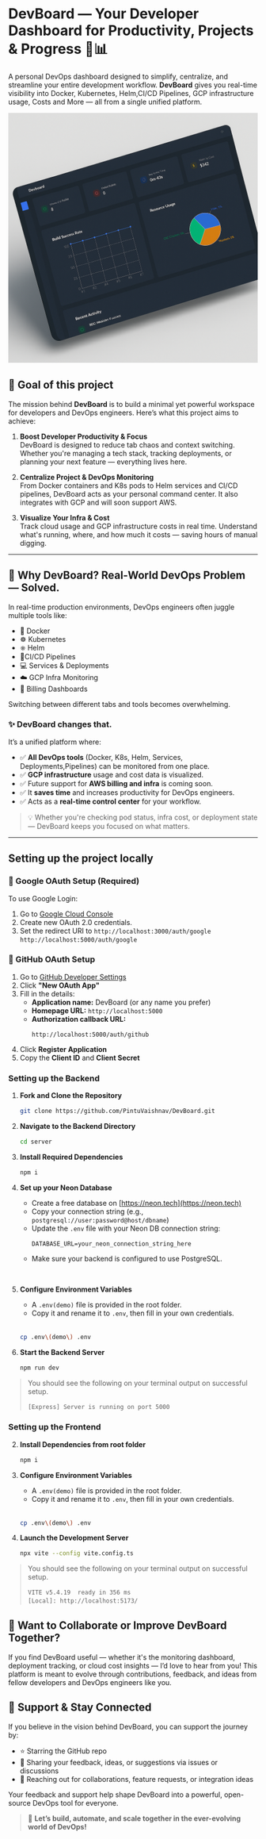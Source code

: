 # DevBoard — Your Developer Dashboard for Productivity, Projects & Progress 🧠📊

A personal DevOps dashboard designed to simplify, centralize, and streamline your entire development workflow. **DevBoard** gives you real-time visibility into Docker, Kubernetes, Helm,CI/CD Pipelines, GCP infrastructure usage, Costs and More — all from a single unified platform.

![Preview Image](https://raw.githubusercontent.com/PintuVaishanv/post-images/refs/heads/main/5c58188f-c380-42e4-ac1a-29a2dd3d741a.png)


## 🎯 Goal of this project

The mission behind **DevBoard** is to build a minimal yet powerful workspace for developers and DevOps engineers. Here’s what this project aims to achieve:

1. **Boost Developer Productivity & Focus**  
   DevBoard is designed to reduce tab chaos and context switching. Whether you're managing a tech stack, tracking deployments, or planning your next feature — everything lives here.

2. **Centralize Project & DevOps Monitoring**  
   From Docker containers and K8s pods to Helm services and CI/CD pipelines, DevBoard acts as your personal command center. It also integrates with GCP and will soon support AWS.

3. **Visualize Your Infra & Cost**  
   Track cloud usage and GCP infrastructure costs in real time. Understand what's running, where, and how much it costs — saving hours of manual digging.

---

## 🔧 Why DevBoard? Real-World DevOps Problem — Solved.

In real-time production environments, DevOps engineers often juggle multiple tools like:

- 🐳 Docker  
- ☸️ Kubernetes  
- ⎈ Helm
- 🔄CI/CD Pipelines  
- 💻 Services & Deployments  
- ☁️ GCP Infra Monitoring  
- 💸 Billing Dashboards  

Switching between different tabs and tools becomes overwhelming.

### ✨ **DevBoard changes that.**

It’s a unified platform where:

- ✅ **All DevOps tools** (Docker, K8s, Helm, Services, Deployments,Pipelines) can be monitored from one place.  
- ✅ **GCP infrastructure** usage and cost data is visualized.  
- ✅ Future support for **AWS billing and infra** is coming soon.  
- ✅ It **saves time** and increases productivity for DevOps engineers.  
- ✅ Acts as a **real-time control center** for your workflow.  

> 💡 Whether you're checking pod status, infra cost, or deployment state — DevBoard keeps you focused on what matters.

---

## Setting up the project locally

### 🔐 Google OAuth Setup (Required)
To use Google Login:

1. Go to [Google Cloud Console](https://console.cloud.google.com/)
2. Create new OAuth 2.0 credentials.
3. Set the redirect URI to `http://localhost:3000/auth/google`
`http://localhost:5000/auth/google`

### 🐙 GitHub OAuth Setup

1. Go to [GitHub Developer Settings](https://github.com/settings/developers)
2. Click **"New OAuth App"**
3. Fill in the details:
   - **Application name:** DevBoard (or any name you prefer)
   - **Homepage URL:** `http://localhost:5000`
   - **Authorization callback URL:**
     ```
     http://localhost:5000/auth/github
     ```
4. Click **Register Application**
5. Copy the **Client ID** and **Client Secret**


### Setting up the Backend

1. **Fork and Clone the Repository**

   ```bash
   git clone https://github.com/PintuVaishnav/DevBoard.git
   ```

2. **Navigate to the Backend Directory**

   ```bash
   cd server
   ```

3. **Install Required Dependencies**

   ```bash
   npm i
   ```

4. **Set up your Neon Database**

   - Create a free database on [https://neon.tech](https://neon.tech)
   - Copy your connection string (e.g., `postgresql://user:password@host/dbname`)
   - Update the `.env` file with your Neon DB connection string:
     ```env
     DATABASE_URL=your_neon_connection_string_here
     ```
   - Make sure your backend is configured to use PostgreSQL.
<br>

5. **Configure Environment Variables**

   - A `.env(demo)` file is provided in the root folder.
   - Copy it and rename it to `.env`, then fill in your own credentials.
   <br>

   ```bash
   cp .env\(demo\) .env
   ```

6. **Start the Backend Server**

   ```bash
   npm run dev
   ```

 > You should see the following on your terminal output on successful setup.
   >
   > ```bash
   > [Express] Server is running on port 5000 
  >```

### Setting up the Frontend



2. **Install Dependencies from root folder**

   ```bash
   npm i
   ```

3. **Configure Environment Variables**

   - A `.env(demo)` file is provided in the root folder.
   - Copy it and rename it to `.env`, then fill in your own credentials.
   <br>

   ```bash
   cp .env\(demo\) .env
   ```

4. **Launch the Development Server**

   ```bash
   npx vite --config vite.config.ts
   ```
> You should see the following on your terminal output on successful setup.
   >
   > ```bash
   >VITE v5.4.19  ready in 356 ms
   > [Local]: http://localhost:5173/ 
  >```

  ## 🌟 Want to Collaborate or Improve DevBoard Together?

If you find DevBoard useful — whether it's the monitoring dashboard, deployment tracking, or cloud cost insights — I’d love to hear from you! This platform is meant to evolve through contributions, feedback, and ideas from fellow developers and DevOps engineers like you.

## 💖 Support & Stay Connected

If you believe in the vision behind DevBoard, you can support the journey by:

- ⭐ Starring the GitHub repo  
- 💬 Sharing your feedback, ideas, or suggestions via issues or discussions  
- 🤝 Reaching out for collaborations, feature requests, or integration ideas  

Your feedback and support help shape DevBoard into a powerful, open-source DevOps tool for everyone.

> 🚀 **Let’s build, automate, and scale together in the ever-evolving world of DevOps!**
